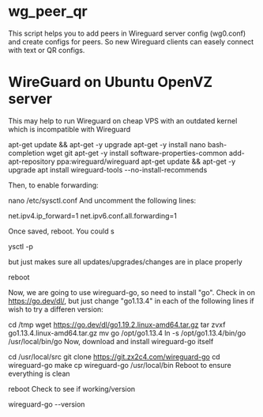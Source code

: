# wg_peer_qr

This script helps you to add peers in Wireguard server config (wg0.conf) and create configs for peers.
So new Wireguard clients can easely connect with text or QR configs.

# WireGuard on Ubuntu OpenVZ server 

This may help to run Wireguard on cheap VPS with an outdated kernel which is incompatible with Wireguard

apt-get update && apt-get -y upgrade
apt-get -y install nano bash-completion wget git
apt-get -y install software-properties-common
add-apt-repository ppa:wireguard/wireguard
apt-get update && apt-get -y upgrade
apt install wireguard-tools --no-install-recommends

Then, to enable forwarding:

nano /etc/sysctl.conf
And uncomment the following lines:

net.ipv4.ip_forward=1
net.ipv6.conf.all.forwarding=1

Once saved, reboot. You could s

ysctl -p

but just makes sure all updates/upgrades/changes are in place properly

reboot

Now, we are going to use wireguard-go, so need to install "go". Check in on https://go.dev/dl/, but just change "go1.13.4" in each of the following lines if wish to try a differen version:

cd /tmp
wget https://go.dev/dl/go1.19.2.linux-amd64.tar.gz
tar zvxf go1.13.4.linux-amd64.tar.gz
mv go /opt/go1.13.4
ln -s /opt/go1.13.4/bin/go /usr/local/bin/go
Now, download and install wireguard-go itself

cd /usr/local/src
git clone https://git.zx2c4.com/wireguard-go
cd wireguard-go
make
cp wireguard-go /usr/local/bin
Reboot to ensure everything is clean

reboot
Check to see if working/version

wireguard-go --version
